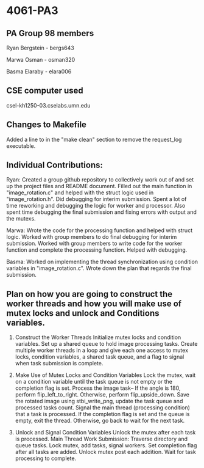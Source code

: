 # 4061-PA3

## PA Group 98 members

Ryan Bergstein - bergs643

Marwa Osman - osman320

Basma Elaraby - elara006

## CSE computer used

csel-kh1250-03.cselabs.umn.edu

## Changes to Makefile

Added a line to in the "make clean" section to remove the request_log executable.

## Individual Contributions: 

Ryan: Created a group github repository to collectively work out of and set up the project files and README document. Filled out the main function in "image_rotation.c" and helped with the struct logic used in "image_rotation.h".  Did debugging for interim submission. Spent a lot of time reworking and debugging the logic for worker and processor. Also spent time debugging the final submission and fixing errors with output and the mutexs.

Marwa: Wrote the code for the processing function and helped with struct logic. Worked with group members to do final debugging for interim submission. Worked with group members to write code for the worker function and complete the processing function. Helped with debugging.   

Basma: Worked on implementing the thread synchronization using condition variables in "image_rotation.c". Wrote down the plan that regards the final submission. 

## Plan on how you are going to construct the worker threads and how you will make use of mutex locks and unlock and Conditions variables.

1) Construct the Worker Threads
   Initialize mutex locks and condition variables.
   Set up a shared queue to hold image processing tasks.
   Create multiple worker threads in a loop and give each one access to mutex locks, condition variables, a shared task queue, and a flag to signal when task submission is complete.

2) Make Use of Mutex Locks and Condition Variables
   Lock the mutex, wait on a condition variable until the task queue is not empty or the completion flag is set.
   Process the image task– If the angle is 180, perform flip_left_to_right. Otherwise, perform flip_upside_down.
   Save the rotated image using stbi_write_png, update the task queue and processed tasks count.
   Signal the main thread (processing condition) that a task is processed.
   If the completion flag is set and the queue is empty, exit the thread. Otherwise, go back to wait for the next task.


3) Unlock and Signal Condition Variables
   Unlock the mutex after each task is processed.
   Main Thread Work Submission:
   Traverse directory and queue tasks.
   Lock mutex, add tasks, signal workers.
   Set completion flag after all tasks are added.
   Unlock mutex post each addition.
   Wait for task processing to complete.


